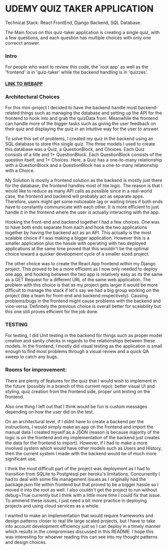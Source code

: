 <h1>UDEMY QUIZ TAKER APPLICATION</h1>
Technical Stack: React FrontEnd, Django Backend, SQL Database.

The Main focus on this quiz-taker application is creating a single quiz, with a few questions, and each question has multiple choices with only one correcct answer.

<h3>Intro</h3>
For people who want to review this code, the 'root app' as well as the 'frontend' is in 'quiz-taker' while the backend handling is in 'quizzes'.

<h4><a href='http://nick-quiz-taker.herokuapp.com'>LINK TO WEBAPP</a></h4>
<h3>Architectural Choices</h3>
For this mini-project I decided to have the backend handle most backend-related things such as managing the database and setting up the API for the frontend to hook into and grab the quizData from. Meanwhile the frontend can handle more of the bigger tasks such as giving the user feedback on their quiz and displaying the quiz in an intuitive way for the user to answer.

To solve this set of problems, I created my quiz in the backend using an SQL database to store this single quiz. The three models I used to create this database was a Quiz, a QuestionBlock, and Choices. Each Quiz consists of a title and 1+ QuestionBlock. Each QuestionBlock consists of the question itself, and 1+ Choices. Here, a Quiz has a one-to-many relationship with a QuestionBlock and a QuestionBlock has a one-to-many relationship with a Choice.

My Solution is mostly a frontend solution as the backend is mostly just there for the database; the frontend handles most of hte logic. The reason is that I would like to reduce as many API calls as possible since in a real-world case, the frontend and backend will probably act as separate apps. Therefore, users might get some noticeable lag or waiting times if both ends have to constantly communicate with each other. It is more efficient to just handle it in the frontend where the user is actually interacting with the app.

Hooking the front-end and backend together I had a few choices. One was to have both ends separate from each and hook the two applications together by having the backend act as an API. This actually is the most scalable choice if I was making a bigger application. However this is a smaller application plus the hassle with operating with two deployed applications at the same time proved that this wouldn't be the optimal choice toward a quicker development cycle of a smaller sized project.

The other choice was to create the React App frontend within my Django project. This proved to be a more efficient as I now only needed to deploy one app, and hooking between the two app is relatively easy as its the same as a GET Request for a different URL of the same web application. The problem with this choice is that as my project gets larger it would be more difficult to manage the stack if let's say we had a big group working on the project (like a team for front-end and backend respectively). Causing problems/bugs in the frontend might cause problems with the backend and vice-versa. Definitely the previous choice is overall better for scalability but this one still proves efficient for the job done.

<h3>TESTING</h3>
For testing, I did Unit testing in the backend for things such as proper model creation and sanity checks in regards to the relationships between these models. In the frontend, I mostly did visual testing as the application is small enough to find most problems through a visual review and a quick QA sweep to catch any bugs.

<h3>Rooms for improvement: </h3>
There are plenty of features for the quiz that I would wish to implement in the future (possibly in a branch of this current repo): better visual UI and styling, quiz creation from the frontend side, proper unit testing on the frontend.

Also one thing I left out that I think would be fun is custom messages depending on how the user did on the test.

On an architectural level, if I didnt have to create a backend per the instructions, I would simply make an app on the frontend and import the manual data I created myself as a JSON (reason is because majority of the logic is on the frontend and my implementation of the backend just creates the data for the frontend to import). However, if I had to make a more involved system which would have other models such as Users and History, then the current system I made with the backend would be of much more significant use.


I think the most difficult part of the project was deployment as I had to transition from SQLite to Postgresql per heroku's limitations. Concurrently I had to deal with some file management issues as I originally had the package.json file within frontend but that proved to be a bigger hassle so I moved it into the root as well. I also couldn't get the project to run without debug=True currently but I think with a little more time I could fix that issue. To ammend these issues, I just need a bit more practice in deploying projects and using cloud services as a whole. 

I wanted to make an implementation that would require frameworks and design patterns closer to real life large scaled projects, but I have to take into account development efficiency just so I can deploy in a timely manner which results in the compromises discussed in this README. I hope this was interesting for whoever reading this can see into my thought patterns and design choices.



